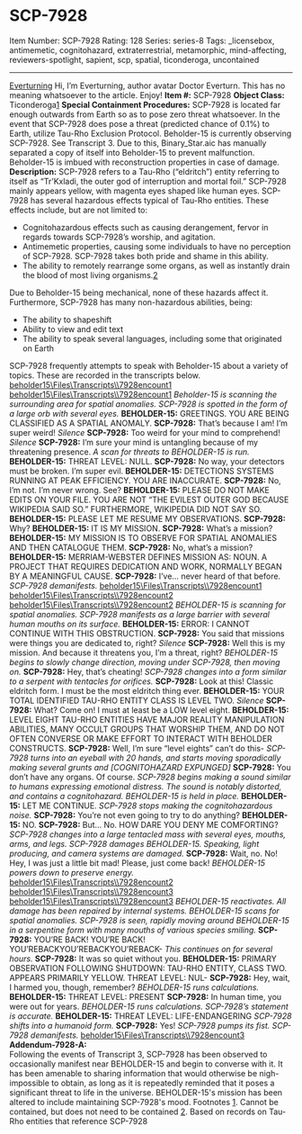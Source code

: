 # SCP-7928
Item Number: SCP-7928
Rating: 128
Series: series-8
Tags: _licensebox, antimemetic, cognitohazard, extraterrestrial, metamorphic, mind-affecting, reviewers-spotlight, sapient, scp, spatial, ticonderoga, uncontained

---

[Everturning](javascript:;)
Hi, I’m Everturning, author avatar Doctor Everturn. This has no meaning whatsoever to the article. Enjoy!
**Item #:** SCP-7928
**Object Class:** Ticonderoga[1](javascript:;)
**Special Containment Procedures:** SCP-7928 is located far enough outwards from Earth so as to pose zero threat whatsoever. In the event that SCP-7928 does pose a threat (predicted chance of 0.1%) to Earth, utilize Tau-Rho Exclusion Protocol. Beholder-15 is currently observing SCP-7928. See Transcript 3. Due to this, Binary_Star.aic has manually separated a copy of itself into Beholder-15 to prevent malfunction. Beholder-15 is imbued with reconstruction properties in case of damage.
**Description:** SCP-7928 refers to a Tau-Rho (“eldritch”) entity referring to itself as “Tr’Kxladi, the outer god of interruption and mortal foil.” SCP-7928 mainly appears yellow, with magenta eyes shaped like human eyes.
SCP-7928 has several hazardous effects typical of Tau-Rho entities. These effects include, but are not limited to:
  * Cognitohazardous effects such as causing derangement, fervor in regards towards SCP-7928’s worship, and agitation.
  * Antimemetic properties, causing some individuals to have no perception of SCP-7928. SCP-7928 takes both pride and shame in this ability.
  * The ability to remotely rearrange some organs, as well as instantly drain the blood of most living organisms.[2](javascript:;)

Due to Beholder-15 being mechanical, none of these hazards affect it. Furthermore, SCP-7928 has many non-hazardous abilities, being:
  * The ability to shapeshift
  * Ability to view and edit text
  * The ability to speak several languages, including some that originated on Earth

SCP-7928 frequently attempts to speak with Beholder-15 about a variety of topics. These are recorded in the transcripts below.
[beholder15\Files\Transcripts\\\7928encount1](javascript:;)
[beholder15\Files\Transcripts\\\7928encount1](javascript:;)
<Begin Log>
_Beholder-15 is scanning the surrounding area for spatial anomalies._
_SCP-7928 is spotted in the form of a large orb with several eyes._
**BEHOLDER-15:** GREETINGS. YOU ARE BEING CLASSIFIED AS A SPATIAL ANOMALY.
**SCP-7928:** That’s because I am! I’m super weird!
_Silence_
**SCP-7928:** Too weird for your mind to comprehend!
_Silence_
**SCP-7928:** I’m sure your mind is untangling because of my threatening presence.
_A scan for threats to BEHOLDER-15 is run._
**BEHOLDER-15:** THREAT LEVEL: NULL.
**SCP-7928:** No way, your detectors must be broken. I’m super evil.
**BEHOLDER-15:** DETECTIONS SYSTEMS RUNNING AT PEAK EFFICIENCY. YOU ARE INACCURATE.
**SCP-7928:** No, I’m not. I’m never wrong. See?
**BEHOLDER-15:** PLEASE DO NOT MAKE EDITS ON YOUR FILE. YOU ARE NOT “THE EVILEST OUTER GOD BECAUSE WIKIPEDIA SAID SO.” FURTHERMORE, WIKIPEDIA DID NOT SAY SO.
**BEHOLDER-15:** PLEASE LET ME RESUME MY OBSERVATIONS.
**SCP-7928:** Why?
**BEHOLDER-15:** IT IS MY MISSION.
**SCP-7928:** What’s a mission?
**BEHOLDER-15:** MY MISSION IS TO OBSERVE FOR SPATIAL ANOMALIES AND THEN CATALOGUE THEM.
**SCP-7928:** No, what’s a mission?
**BEHOLDER-15:** MERRIAM-WEBSTER DEFINES MISSION AS: NOUN. A PROJECT THAT REQUIRES DEDICATION AND WORK, NORMALLY BEGAN BY A MEANINGFUL CAUSE.
**SCP-7928:** I’ve… never heard of that before.
_SCP-7928 demanifests._
<End Log>
[beholder15\Files\Transcripts\\\7928encount1](javascript:;)
[beholder15\Files\Transcripts\\\7928encount2](javascript:;)
[beholder15\Files\Transcripts\\\7928encount2](javascript:;)
<Begin Log>
_BEHOLDER-15 is scanning for spatial anomalies._
_SCP-7928 manifests as a large barrier with several human mouths on its surface._
**BEHOLDER-15:** ERROR: I CANNOT CONTINUE WITH THIS OBSTRUCTION.
**SCP-7928:** You said that missions were things you are dedicated to, right?
_Silence_
**SCP-7928:** Well this is my mission. And because it threatens you, I’m a threat, right?
_BEHOLDER-15 begins to slowly change direction, moving under SCP-7928, then moving on._
**SCP-7928:** Hey, that’s cheating!
_SCP-7928 changes into a form similar to a serpent with tentacles for orifices._
**SCP-7928:** Look at this! Classic eldritch form. I must be the most eldritch thing ever.
**BEHOLDER-15:** YOUR TOTAL IDENTIFIED TAU-RHO ENTITY CLASS IS LEVEL TWO.
_Silence_
**SCP-7928:** What? Come on! I must at least be a LOW level eight.
**BEHOLDER-15:** LEVEL EIGHT TAU-RHO ENTITIES HAVE MAJOR REALITY MANIPULATION ABILITIES, MANY OCCULT GROUPS THAT WORSHIP THEM, AND DO NOT OFTEN CONVERSE OR MAKE EFFORT TO INTERACT WITH BEHOLDER CONSTRUCTS.
**SCP-7928:** Well, I’m sure “level eights” can’t do this-
_SCP-7928 turns into an eyeball with 20 hands, and starts moving sporadically making several grunts and [COGNITOHAZARD EXPUNGED]_
**SCP-7928:** You don’t have any organs. Of course.
_SCP-7928 begins making a sound similar to humans expressing emotional distress. The sound is notably distorted, and contains a cognitohazard. BEHOLDER-15 is held in place._
**BEHOLDER-15:** LET ME CONTINUE.
_SCP-7928 stops making the cognitohazardous noise._
**SCP-7928:** You’re not even going to try to do anything?
**BEHOLDER-15:** NO.
**SCP-7928:** But… No. HOW DARE YOU DENY ME COMFORTING?
_SCP-7928 changes into a large tentacled mass with several eyes, mouths, arms, and legs._
_SCP-7928 damages BEHOLDER-15. Speaking, light producing, and camera systems are damaged._
**SCP-7928:** Wait, no. No! Hey, I was just a little bit mad! Please, just come back!
_BEHOLDER-15 powers down to preserve energy._
<End Log>
[beholder15\Files\Transcripts\\\7928encount2](javascript:;)
[beholder15\Files\Transcripts\\\7928encount3](javascript:;)
[beholder15\Files\Transcripts\\\7928encount3](javascript:;)
<Begin Log>
_BEHOLDER-15 reactivates. All damage has been repaired by internal systems._
_BEHOLDER-15 scans for spatial anomalies._
_SCP-7928 is seen, rapidly moving around BEHOLDER-15 in a serpentine form with many mouths of various species smiling._
**SCP-7928:** YOU’RE BACK! YOU’RE BACK! YOU’REBACKYOU’REBACKYOU’REBACK-
_This continues on for several hours._
**SCP-7928:** It was so quiet without you.
**BEHOLDER-15:** PRIMARY OBSERVATION FOLLOWING SHUTDOWN: TAU-RHO ENTITY, CLASS TWO. APPEARS PRIMARILY YELLOW. THREAT LEVEL: NUL-
**SCP-7928:** Hey, wait, I harmed you, though, remember?
_BEHOLDER-15 runs calculations._
**BEHOLDER-15:** THREAT LEVEL: PRESENT
**SCP-7928:** In human time, you were out for years.
_BEHOLDER-15 runs calculations. SCP-7928’s statement is accurate._
**BEHOLDER-15:** THREAT LEVEL: LIFE-ENDANGERING
_SCP-7928 shifts into a humanoid form._
**SCP-7928:** Yes!
_SCP-7928 pumps its fist._
_SCP-7928 demanifests._
<End Log>
[beholder15\Files\Transcripts\\\7928encount3](javascript:;)
**Addendum-7928-A:**  
Following the events of Transcript 3, SCP-7928 has been observed to occasionally manifest near BEHOLDER-15 and begin to converse with it. It has been amenable to sharing information that would otherwise be nigh-impossible to obtain, as long as it is repeatedly reminded that it poses a significant threat to life in the universe. BEHOLDER-15's mission has been altered to include maintaining SCP-7928's mood.
Footnotes
[1](javascript:;). Cannot be contained, but does not need to be contained
[2](javascript:;). Based on records on Tau-Rho entities that reference SCP-7928